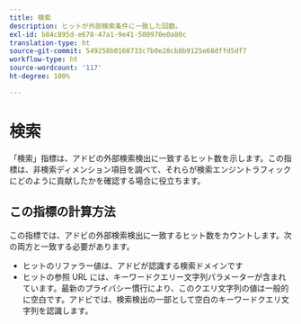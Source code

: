 ```yaml
---
title: 検索
description: ヒットが外部検索条件に一致した回数。
exl-id: b84c895d-e678-47a1-9e41-500970e0a80c
translation-type: ht
source-git-commit: 549258b0168733c7b0e28cb8b9125e68dffd5df7
workflow-type: ht
source-wordcount: '117'
ht-degree: 100%

---
```


# 検索

「検索」指標は、アドビの外部検索検出に一致するヒット数を示します。この指標は、非検索ディメンション項目を調べて、それらが検索エンジントラフィックにどのように貢献したかを確認する場合に役立ちます。

## この指標の計算方法

この指標では、アドビの外部検索検出に一致するヒット数をカウントします。次の両方と一致する必要があります。

* ヒットのリファラー値は、アドビが認識する検索ドメインです
* ヒットの参照 URL には、キーワードクエリー文字列パラメーターが含まれています。最新のプライバシー慣行により、このクエリ文字列の値は一般的に空白です。アドビでは、検索検出の一部として空白のキーワードクエリ文字列を認識します。
